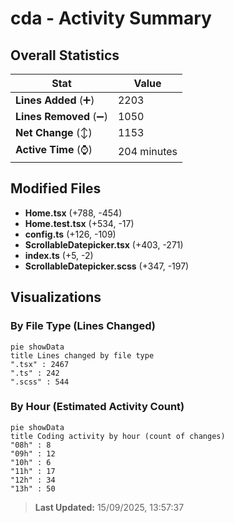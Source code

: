 # cda - Activity Summary 

## Overall Statistics

| Stat                   | Value                                                             |
| ---------------------- | ----------------------------------------------------------------- |
| **Lines Added** (➕)   | 2203                                          |
| **Lines Removed** (➖) | 1050                                        |
| **Net Change** (↕)    | 1153                |
| **Active Time** (⌚)   | 204 minutes |


## Modified Files
- **Home.tsx** (+788, -454)
- **Home.test.tsx** (+534, -17)
- **config.ts** (+126, -109)
- **ScrollableDatepicker.tsx** (+403, -271)
- **index.ts** (+5, -2)
- **ScrollableDatepicker.scss** (+347, -197)

## Visualizations

### By File Type (Lines Changed)

```mermaid
pie showData
title Lines changed by file type
".tsx" : 2467
".ts" : 242
".scss" : 544
```

### By Hour (Estimated Activity Count)

```mermaid
pie showData
title Coding activity by hour (count of changes)
"08h" : 8
"09h" : 12
"10h" : 6
"11h" : 17
"12h" : 34
"13h" : 50
```


> **Last Updated:** 15/09/2025, 13:57:37